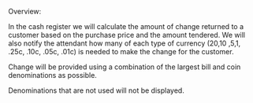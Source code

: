 Overview:

In the cash register we will calculate the amount of change returned to a customer based on the purchase price and the amount tendered. We will also notify the attendant how many of each type of currency ($20 ,$10 ,$5 ,$1, .25c, .10c, .05c, .01c) is needed to make the change for the customer.

Change will be provided using a combination of the largest bill and coin denominations as possible.

Denominations that are not used will not be displayed.